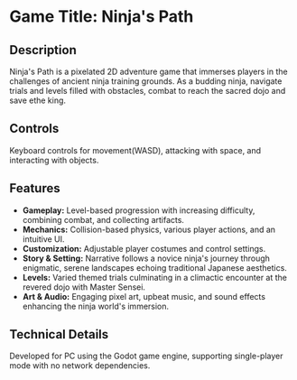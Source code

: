 # Game Title: Ninja's Path

## Description

Ninja's Path is a pixelated 2D adventure game that immerses players in the challenges of ancient ninja training grounds. As a budding ninja, navigate trials and levels filled with obstacles, combat to reach the sacred dojo and save ethe king.

## Controls

Keyboard controls for movement(WASD), attacking with space, and interacting with objects.

## Features

- **Gameplay:** Level-based progression with increasing difficulty, combining combat, and collecting artifacts.
- **Mechanics:** Collision-based physics, various player actions, and an intuitive UI.
- **Customization:** Adjustable player costumes and control settings.
- **Story & Setting:** Narrative follows a novice ninja's journey through enigmatic, serene landscapes echoing traditional Japanese aesthetics.
- **Levels:** Varied themed trials culminating in a climactic encounter at the revered dojo with Master Sensei.
- **Art & Audio:** Engaging pixel art, upbeat music, and sound effects enhancing the ninja world's immersion.

## Technical Details

Developed for PC using the Godot game engine, supporting single-player mode with no network dependencies.
